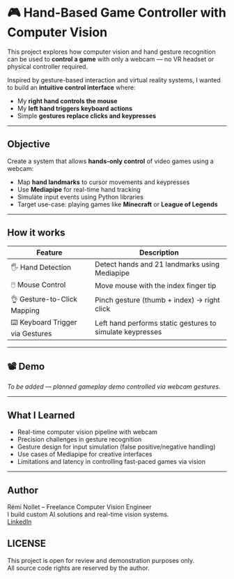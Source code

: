 # 🎮 Hand-Based Game Controller with Computer Vision

This project explores how computer vision and hand gesture recognition can be used to **control a game** with only a webcam — no VR headset or physical controller required.

Inspired by gesture-based interaction and virtual reality systems, I wanted to build an **intuitive control interface** where:
- My **right hand controls the mouse**
- My **left hand triggers keyboard actions**
- Simple **gestures replace clicks and keypresses**

---

## Objective

Create a system that allows **hands-only control** of video games using a webcam:
- Map **hand landmarks** to cursor movements and keypresses
- Use **Mediapipe** for real-time hand tracking
- Simulate input events using Python libraries
- Target use-case: playing games like **Minecraft** or **League of Legends**

---

## How it works

| Feature                         | Description                                                 |
|----------------------------------|-------------------------------------------------------------|
| 🖐️ Hand Detection               | Detect hands and 21 landmarks using Mediapipe               |
| 🖱️ Mouse Control               | Move mouse with the index finger tip                       |
| 👌 Gesture-to-Click Mapping     | Pinch gesture (thumb + index) → right click                |
| ⌨️ Keyboard Trigger via Gestures| Left hand performs static gestures to simulate keypresses  |


---

## 📽️ Demo

*To be added — planned gameplay demo controlled via webcam gestures.*

---

## What I Learned

- Real-time computer vision pipeline with webcam
- Precision challenges in gesture recognition
- Gesture design for input simulation (false positive/negative handling)
- Use cases of Mediapipe for creative interfaces
- Limitations and latency in controlling fast-paced games via vision

---

## Author

Rémi Nollet – Freelance Computer Vision Engineer \
I build custom AI solutions and real-time vision systems. \
[LinkedIn](www.linkedin.com/in/remi-nollet)

## LICENSE
This project is open for review and demonstration purposes only. \
All source code rights are reserved by the author.

